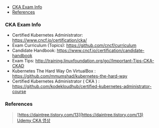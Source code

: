 - [CKA Exam Info](#cka-exam-info)
- [References](#references)

### CKA Exam Info 
- Certified Kubernetes Administrator: https://www.cncf.io/certification/cka/
- Exam Curriculum (Topics): https://github.com/cncf/curriculum
- Candidate Handbook: https://www.cncf.io/certification/candidate-handbook
- Exam Tips: http://training.linuxfoundation.org/go//Important-Tips-CKA-CKAD
- Kubernetes The Hard Way On VirtualBox : https://github.com/mmumshad/kubernetes-the-hard-way
- Certified Kubernetes Administrator ( CKA ) : https://github.com/kodekloudhub/certified-kubernetes-administrator-course

### References 

> [https://daintree.tistory.com/13](https://daintree.tistory.com/13)   
> [Udemy CKA 영상](https://www.udemy.com/course/certified-kubernetes-administrator-with-practice-tests/learn) 

